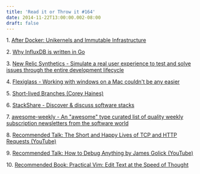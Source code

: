 ```yaml
---
title: 'Read it or Throw it #164'
date: 2014-11-22T13:00:00.002-08:00
draft: false
---
```


1. [After Docker: Unikernels and Immutable Infrastructure](https://medium.com/@darrenrush/after-docker-unikernels-and-immutable-infrastructure-93d5a91c849e)

2. [Why InfluxDB is written in Go](http://blog.gopheracademy.com/birthday-bash-2014/why-influxdb-uses-go/)

3. [New Relic Synthetics - Simulate a real user experience to test and solve issues through the entire development lifecycle](http://newrelic.com/synthetics)

4. [Flexiglass - Working with windows on a Mac couldn't be any easier](http://www.nulana.com/flexiglass/)

5. [Short-lived Branches (Corey Haines)](http://articles.coreyhaines.com/posts/short-lived-branches/)

6. [StackShare - Discover & discuss software stacks](http://stackshare.io/)

7. [awesome-weekly - An "awesome" type curated list of quality weekly subscription newsletters from the software world](https://github.com/jondot/awesome-weekly)

8. [Recommended Talk: The Short and Happy Lives of TCP and HTTP Requests (YouTube)](https://www.youtube.com/watch?v=4tBCDOgtWCg)

9. [Recommended Talk: How to Debug Anything by James Golick (YouTube)](https://www.youtube.com/watch?v=VV7b7fs4VI8)

10. [Recommended Book: Practical Vim: Edit Text at the Speed of Thought](http://www.amazon.com/Practical-Vim-Thought-Pragmatic-Programmers/dp/1934356980)